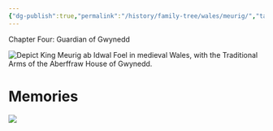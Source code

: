 ```yaml
---
{"dg-publish":true,"permalink":"/history/family-tree/wales/meurig/","tags":["timeline","gwynedd"]}
---
```


<span
	  class='ob-timelines' 
	  data-img = 'https://i.imgur.com/UnYioUl.jpeg'>
	  Chapter Four: Guardian of Gwynedd 
</span>


![Depict King Meurig ab Idwal Foel in medieval Wales, with the Traditional Arms of the Aberffraw House of Gwynedd.](https://i.imgur.com/UnYioUl.jpeg)


# Memories

![](https://i.imgur.com/lbL0NPv.jpeg)
